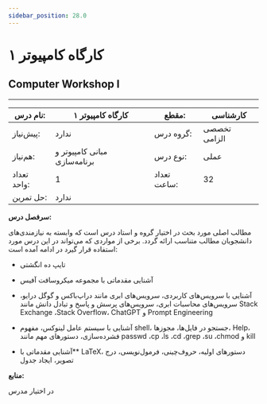 ```yaml
---
sidebar_position: 28.0
---
```

# کارگاه کامپیوتر ۱
## Computer Workshop I
_______________________________________________________________________________
| نام درس:    | کارگاه کامپیوتر ۱            | مقطع:       | کارشناسی     |
| ----------- | ---------------------------- | ----------- | ------------ |
| پیش‌نیاز:   | ندارد                        | گروه درس:   | تخصصی الزامی |
| هم‌نیاز:    | مبانی کامپیوتر و برنامه‌سازی | نوع درس:    | عملی         |
| تعداد واحد: | 1                            | تعداد ساعت: | 32           |
| حل تمرین:   |  ندارد                       |             |              |

**سرفصل درس:**

مطالب اصلی مورد بحث در اختیار گروه و استاد درس است که وابسته به نیازمندی‌های دانشجویان مطالب متناسب ارائه گردد. برخی از مواردی که می‌تواند در این درس مورد استفاده قرار گیرد در ادامه آمده است:


- تایپ ده انگشتی

- آشنایی مقدماتی با مجموعه میکروسافت آفیس

- آشنایی با سرویس‌های کاربردی، سرویس‌های ابری مانند دراپ‌باکس و گوگل درایو، سرویس‌های محاسبات ابری،  سرویس‌های پرسش و پاسخ و تبادل دانش مانند Stack Exchange ،Stack Overflow، ChatGPT و Prompt Engineering

- آشنایی با سیستم عامل لینوکس، مفهوم shell، جستجو در فایل‌ها، مجوزها، Help، فشرده‌سازی، دستورهای مهم مانند passwd ،cp ،ls ،cd ،grep ،su ،chmod  و kill

- آشنایی مقدماتی با** LaTeX، دستورهای اولیه، حروف‌چینی، فرمول‌نویسی، درج تصویر، ایجاد جدول

**منابع:**

در اختیار مدرس
